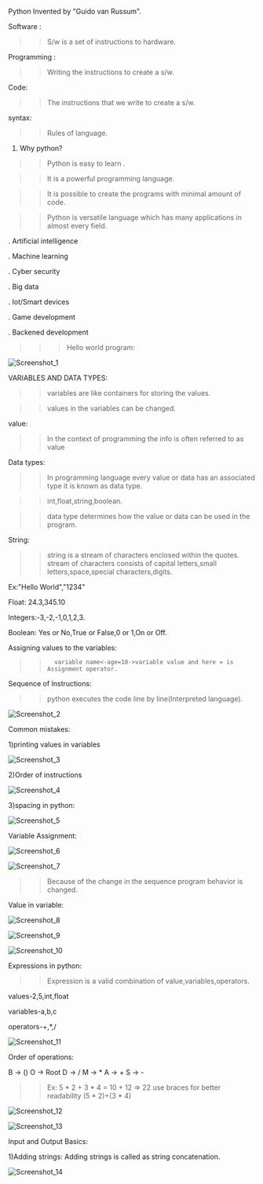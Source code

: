 Python Invented by "Guido van Russum".

Software :
 >> S/w is a set of instructions to hardware.

Programming :
 >>Writing the instructions to create a s/w.

Code:
>> The instructions that we write to create a s/w.

syntax:
 >> Rules of language.
1. Why python?
>> Python is easy to learn .


>> It is a powerful programming language.


>> It is possible to create the programs with minimal amount of code.


>> Python is versatile language which has many applications in almost every field.


   . Artificial intelligence
   
   . Machine learning
   
   . Cyber security 
   
   . Big data 
   
   . Iot/Smart devices 
   
   . Game development 
   
   . Backened development 
   
>>> Hello world program:
>>> 
![Screenshot_1](https://github.com/lekhanasarikonda/Python/assets/134198650/39e542fa-bf88-4e63-9242-238d6a117c95)

VARIABLES AND DATA TYPES:
>>variables are like containers for storing the values.

>>values in the variables can be changed.

value:
>>In the context of programming the info is often referred to as value

Data types:
 >>In programming language every value or data has an associated type it is known as data type.
 
 >>int,float,string,boolean.
 
 >>data type determines how the value or data can be used in the program.

String:

>>string is a stream of characters enclosed within the quotes. stream of characters consists of capital letters,small letters,space,special characters,digits.

Ex:"Hello World","1234"

Float: 24.3,345.10

Integers:-3,-2,-1,0,1,2,3.

Boolean: Yes or No,True or False,0 or 1,On or Off.

Assigning values to the variables:

>>       variable name<-age=10->variable value and here = is Assignment operator.

Sequence of Instructions:

>>python executes the code line by line(Interpreted language).

![Screenshot_2](https://github.com/lekhanasarikonda/Python/assets/134198650/89872d0d-7581-4313-8a09-0a5a42bb19da)

Common mistakes:

1)printing values in variables

![Screenshot_3](https://github.com/lekhanasarikonda/Python/assets/134198650/f75e79af-9cfd-4f81-a1ef-54398825bacd)

2)Order of instructions

![Screenshot_4](https://github.com/lekhanasarikonda/Python/assets/134198650/6de00180-8c49-4f5a-adee-cac0fac62fec)

3)spacing in python:

![Screenshot_5](https://github.com/lekhanasarikonda/Python/assets/134198650/d83cc00f-97bf-4693-a2be-1298fd02ea76)

Variable Assignment:

![Screenshot_6](https://github.com/lekhanasarikonda/Python/assets/134198650/0006d87f-07fa-458e-982c-e00b46a73fb5)

![Screenshot_7](https://github.com/lekhanasarikonda/Python/assets/134198650/0661e3d8-cf59-417e-b448-6885c53dc93b)

>>Because of the change in the sequence program behavior is changed.

Value in variable:

![Screenshot_8](https://github.com/lekhanasarikonda/Python/assets/134198650/ad740bb0-acd9-4557-ab01-9a067ce89c01)

![Screenshot_9](https://github.com/lekhanasarikonda/Python/assets/134198650/b2ba3ead-384b-4ec6-9151-87da6d263d54)

![Screenshot_10](https://github.com/lekhanasarikonda/Python/assets/134198650/9097b0c5-e8ae-407b-b07f-3ea426eb88da)

Expressions in python:

>>Expression is a valid combination of value,variables,operators.

values-2,5,int,float

variables-a,b,c

operators-+,*,/

![Screenshot_11](https://github.com/lekhanasarikonda/Python/assets/134198650/a74cb0fa-6d46-4c23-8bad-a1ebc895018d)

Order of operations:

B -> ()
O -> Root
D -> /
M -> *
A -> +
S -> -
>>Ex: 5 * 2 + 3 * 4 = 10 + 12 => 22
use braces for better readability
(5 * 2)+(3 * 4)

![Screenshot_12](https://github.com/lekhanasarikonda/Python/assets/134198650/464c5712-4943-4ede-99d8-dac69c744221)

![Screenshot_13](https://github.com/lekhanasarikonda/Python/assets/134198650/41deeddf-2f4c-421f-a6e5-592ec6d5793e)

Input and Output Basics:

1)Adding strings: Adding strings is called as string concatenation.

![Screenshot_14](https://github.com/lekhanasarikonda/Python/assets/134198650/58eb956a-e986-4172-bab4-861356ff59ce)









 
